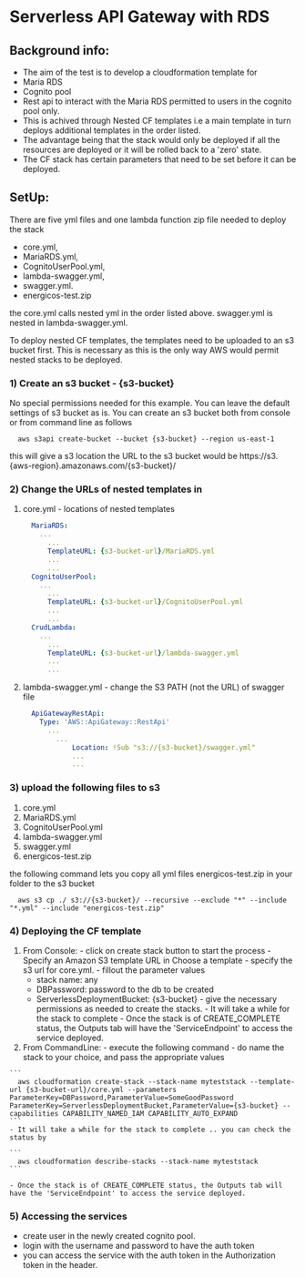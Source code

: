 # Serverless API Gateway with RDS

## Background info: 

- The aim of the test is to develop a cloudformation template for 
- Maria RDS
- Cognito pool
- Rest api to interact with the Maria RDS permitted to users in the cognito pool only.
- This is achived through Nested CF templates i.e a main template in turn deploys additional templates in the order listed. 
- The advantage being that the stack would only be deployed if all the resources are deployed or it will be rolled back to a 'zero' state. 
- The CF stack has certain parameters that need to be set before it can be deployed.

## SetUp:

There are five yml files and one lambda function zip file needed to deploy the stack 
- core.yml,
- MariaRDS.yml, 
- CognitoUserPool.yml, 
- lambda-swagger.yml,
- swagger.yml.
- energicos-test.zip

the core.yml calls nested yml in the order listed above. swagger.yml is nested in lambda-swagger.yml.

To deploy nested CF templates, the templates need to be uploaded to an s3 bucket first. This is necessary as this is the only way AWS would permit nested stacks to be deployed. 


### 1) Create an s3 bucket - {s3-bucket}
  No special permissions needed for this example.
  You can leave the default settings of s3 bucket as is.
  You can create an s3 bucket both from console or from command line as follows
  ```
    aws s3api create-bucket --bucket {s3-bucket} --region us-east-1
  ```
  this will give a s3 location 
  the URL to the s3 bucket would be https://s3.{aws-region}.amazonaws.com/{s3-bucket}/

### 2) Change the URLs of nested templates in 
  1) core.yml - locations of nested templates

      ```yaml
        MariaRDS:
          ...
            ...
            TemplateURL: {s3-bucket-url}/MariaRDS.yml
            ...
            ...
        CognitoUserPool:
          ...
            ...
            TemplateURL: {s3-bucket-url}/CognitoUserPool.yml
            ...
            ...
        CrudLambda:
          ...
            ...
            TemplateURL: {s3-bucket-url}/lambda-swagger.yml
            ...
            ...
      ```

  2) lambda-swagger.yml - change the S3 PATH (not the URL) of swagger file  
      ```yaml
        ApiGatewayRestApi:
          Type: 'AWS::ApiGateway::RestApi'
            ...
              ...
                  Location: !Sub "s3://{s3-bucket}/swagger.yml" 
                  ...
                  ...
      ```
### 3) upload the following files to s3
  1) core.yml
  2) MariaRDS.yml
  3) CognitoUserPool.yml
  4) lambda-swagger.yml
  5) swagger.yml
  6) energicos-test.zip

  the following command lets you copy all yml files energicos-test.zip in your folder to the s3 bucket
  ```
    aws s3 cp ./ s3://{s3-bucket}/ --recursive --exclude "*" --include "*.yml" --include "energicos-test.zip"
  ```



### 4) Deploying the CF template 
  1) From Console: 
    - click on create stack button to start the process
    - Specify an Amazon S3 template URL in Choose a template - specify the s3 url for core.yml.
    - fillout the parameter values 
      - stack name: any
      - DBPassword: password to the db to be created
      - ServerlessDeploymentBucket: {s3-bucket}
    - give the necessary permissions as needed to create the stacks.
    - It will take a while for the stack to complete 
    - Once the stack is of CREATE_COMPLETE status, the Outputs tab will have the 'ServiceEndpoint' to access the service deployed. 
  2) From CommandLine:
    - execute the following command - do name the stack to your choice, and pass the appropriate values 

    ```
      aws cloudformation create-stack --stack-name myteststack --template-url {s3-bucket-url}/core.yml --parameters ParameterKey=DBPassword,ParameterValue=SomeGoodPassword ParameterKey=ServerlessDeploymentBucket,ParameterValue={s3-bucket} --capabilities CAPABILITY_NAMED_IAM CAPABILITY_AUTO_EXPAND
    ```
    - It will take a while for the stack to complete .. you can check the status by

    ```
      aws cloudformation describe-stacks --stack-name myteststack
    ```
    
    - Once the stack is of CREATE_COMPLETE status, the Outputs tab will have the 'ServiceEndpoint' to access the service deployed. 

### 5) Accessing the services
- create user in the newly created cognito pool. 
- login with the username and password to have the auth token
- you can access the service with the auth token in the Authorization token in the header.


